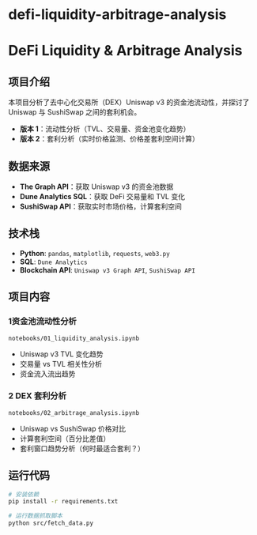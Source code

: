 # defi-liquidity-arbitrage-analysis
#  DeFi Liquidity & Arbitrage Analysis 

##  项目介绍
本项目分析了去中心化交易所（DEX）Uniswap v3 的资金池流动性，并探讨了 Uniswap 与 SushiSwap 之间的套利机会。

- **版本 1**：流动性分析（TVL、交易量、资金池变化趋势）
- **版本 2**：套利分析（实时价格监测、价格差套利空间计算）

##  数据来源
- **The Graph API**：获取 Uniswap v3 的资金池数据
- **Dune Analytics SQL**：获取 DeFi 交易量和 TVL 变化
- **SushiSwap API**：获取实时市场价格，计算套利空间

##  技术栈
- **Python**: `pandas`, `matplotlib`, `requests`, `web3.py`
- **SQL**: `Dune Analytics`
- **Blockchain API**: `Uniswap v3 Graph API`, `SushiSwap API`

##  项目内容
### **1️资金池流动性分析**
 `notebooks/01_liquidity_analysis.ipynb`
- Uniswap v3 TVL 变化趋势
- 交易量 vs TVL 相关性分析
- 资金流入流出趋势

### **2️ DEX 套利分析**
 `notebooks/02_arbitrage_analysis.ipynb`
- Uniswap vs SushiSwap 价格对比
- 计算套利空间（百分比差值）
- 套利窗口趋势分析（何时最适合套利？）

##  运行代码
```bash
# 安装依赖
pip install -r requirements.txt

# 运行数据抓取脚本
python src/fetch_data.py


